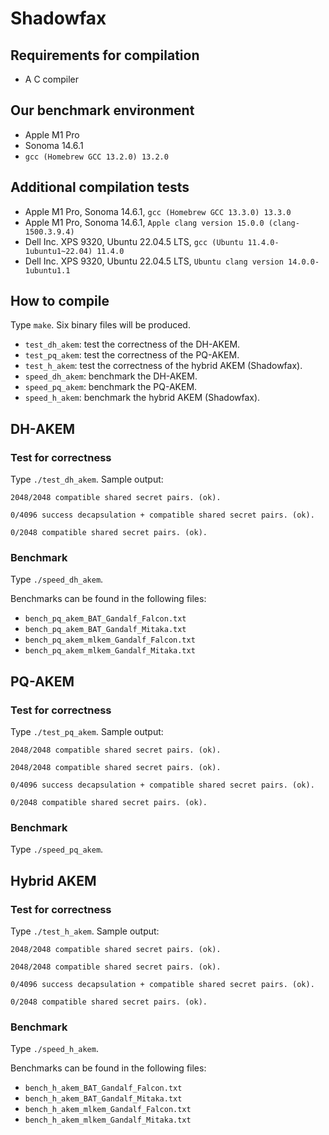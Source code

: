 
# Shadowfax

## Requirements for compilation
- A C compiler

## Our benchmark environment
- Apple M1 Pro
- Sonoma 14.6.1
- `gcc (Homebrew GCC 13.2.0) 13.2.0`

## Additional compilation tests
- Apple M1 Pro, Sonoma 14.6.1, `gcc (Homebrew GCC 13.3.0) 13.3.0`
- Apple M1 Pro, Sonoma 14.6.1, `Apple clang version 15.0.0 (clang-1500.3.9.4)`
- Dell Inc. XPS 9320, Ubuntu 22.04.5 LTS, `gcc (Ubuntu 11.4.0-1ubuntu1~22.04) 11.4.0`
- Dell Inc. XPS 9320, Ubuntu 22.04.5 LTS, `Ubuntu clang version 14.0.0-1ubuntu1.1`

## How to compile
Type `make`. Six binary files will be produced.
- `test_dh_akem`: test the correctness of the DH-AKEM.
- `test_pq_akem`: test the correctness of the PQ-AKEM.
- `test_h_akem`: test the correctness of the hybrid AKEM (Shadowfax).
- `speed_dh_akem`: benchmark the DH-AKEM.
- `speed_pq_akem`: benchmark the PQ-AKEM.
- `speed_h_akem`: benchmark the hybrid AKEM (Shadowfax).

## DH-AKEM

### Test for correctness
Type `./test_dh_akem`. Sample output:
```
2048/2048 compatible shared secret pairs. (ok).

0/4096 success decapsulation + compatible shared secret pairs. (ok).

0/2048 compatible shared secret pairs. (ok).
```

### Benchmark
Type `./speed_dh_akem`.

Benchmarks can be found in the following files:
- `bench_pq_akem_BAT_Gandalf_Falcon.txt`
- `bench_pq_akem_BAT_Gandalf_Mitaka.txt`
- `bench_pq_akem_mlkem_Gandalf_Falcon.txt`
- `bench_pq_akem_mlkem_Gandalf_Mitaka.txt`

## PQ-AKEM

### Test for correctness
Type `./test_pq_akem`. Sample output:
```
2048/2048 compatible shared secret pairs. (ok).

2048/2048 compatible shared secret pairs. (ok).

0/4096 success decapsulation + compatible shared secret pairs. (ok).

0/2048 compatible shared secret pairs. (ok).
```

### Benchmark
Type `./speed_pq_akem`.


## Hybrid AKEM

### Test for correctness
Type `./test_h_akem`. Sample output:
```
2048/2048 compatible shared secret pairs. (ok).

2048/2048 compatible shared secret pairs. (ok).

0/4096 success decapsulation + compatible shared secret pairs. (ok).

0/2048 compatible shared secret pairs. (ok).
```

### Benchmark
Type `./speed_h_akem`.

Benchmarks can be found in the following files:
- `bench_h_akem_BAT_Gandalf_Falcon.txt`
- `bench_h_akem_BAT_Gandalf_Mitaka.txt`
- `bench_h_akem_mlkem_Gandalf_Falcon.txt`
- `bench_h_akem_mlkem_Gandalf_Mitaka.txt`

